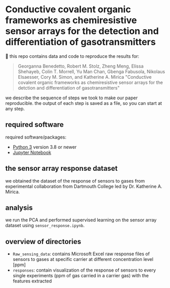 # Conductive covalent organic frameworks as chemiresistive sensor arrays for the detection and differentiation of gasotransmitters 
:rocket: this repo contains data and code to reproduce the results for:
> Georganna Benedetto, Robert M. Stolz, Zheng Meng, Elissa Shehayeb, Colin T. Morrell, Yu Man Chan, Gbenga Fabusola, Nikolaus Elsaesser, Cory M. Simon, and Katherine A. Mirica "Conductive covalent organic frameworks as chemiresistive sensor arrays for the detction and differentiation of gasotransmitters"

we describe the sequence of steps we took to make our paper reproducible. the output of each step is saved as a file, so you can start at any step.

## required software
required software/packages:
* [Python 3](https://www.python.org/downloads/) version 3.8 or newer
* [Jupyter Notebook](https://jupyter.org/)

## the sensor array response dataset
we obtained the dataset of the response of sensors to gases from experimental collaboration from Dartmouth College led by Dr. Katherine A. Mirica.

## analysis
we run the PCA and performed supervised learning on the sensor array dataset using `sensor_response.ipynb`.

## overview of directories
- `Raw_sensing_data`: contains Microsoft Excel raw response files of sensors to gases at specific carrier at different concentration level [ppm]
- `responses`: contain visualization of the response of sensors to every single experiments (ppm of gas carried in a carrier gas) with the features extracted
